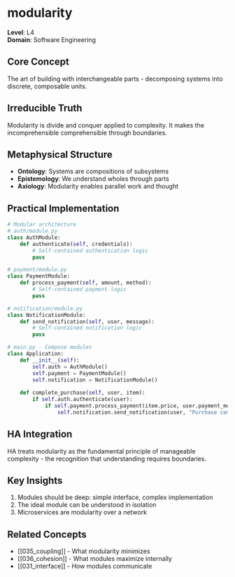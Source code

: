 # modularity

**Level**: L4  
**Domain**: Software Engineering

## Core Concept
The art of building with interchangeable parts - decomposing systems into discrete, composable units.

## Irreducible Truth
Modularity is divide and conquer applied to complexity. It makes the incomprehensible comprehensible through boundaries.

## Metaphysical Structure
- **Ontology**: Systems are compositions of subsystems
- **Epistemology**: We understand wholes through parts
- **Axiology**: Modularity enables parallel work and thought

## Practical Implementation
```python
# Modular architecture
# auth/module.py
class AuthModule:
    def authenticate(self, credentials):
        # Self-contained authentication logic
        pass

# payment/module.py  
class PaymentModule:
    def process_payment(self, amount, method):
        # Self-contained payment logic
        pass

# notification/module.py
class NotificationModule:
    def send_notification(self, user, message):
        # Self-contained notification logic
        pass

# main.py - Compose modules
class Application:
    def __init__(self):
        self.auth = AuthModule()
        self.payment = PaymentModule()
        self.notification = NotificationModule()
    
    def complete_purchase(self, user, item):
        if self.auth.authenticate(user):
            if self.payment.process_payment(item.price, user.payment_method):
                self.notification.send_notification(user, "Purchase complete!")
```

## HA Integration
HA treats modularity as the fundamental principle of manageable complexity - the recognition that understanding requires boundaries.

## Key Insights
1. Modules should be deep: simple interface, complex implementation
2. The ideal module can be understood in isolation
3. Microservices are modularity over a network

## Related Concepts
- [[035_coupling]] - What modularity minimizes
- [[036_cohesion]] - What modules maximize internally
- [[031_interface]] - How modules communicate